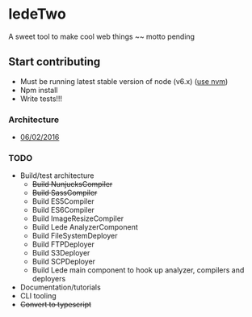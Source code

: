 # ledeTwo
A sweet tool to make cool web things ~~ motto pending

## Start contributing
* Must be running latest stable version of node (v6.x) ([use nvm](https://github.com/creationix/nvm))
* Npm install
* Write tests!!!

### Architecture
* [06/02/2016](./docs/architecture_06-02-2016.JPG)

### TODO
* Build/test architecture
    * ~~Build NunjucksCompiler~~
    * ~~Build SassCompiler~~
    * Build ES5Compiler
    * Build ES6Compiler
    * Build ImageResizeCompiler
    * Build Lede AnalyzerComponent
    * Build FileSystemDeployer
    * Build FTPDeployer
    * Build S3Deployer
    * Build SCPDeployer
    * Build Lede main component to hook up analyzer, compilers and deployers
* Documentation/tutorials
* CLI tooling
* ~~Convert to typescript~~
